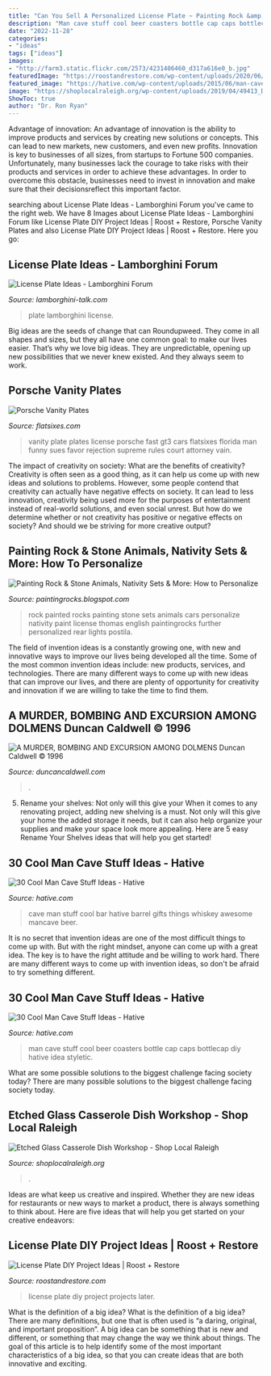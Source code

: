 ```yaml
---
title: "Can You Sell A Personalized License Plate ~ Painting Rock &amp; Stone Animals, Nativity Sets &amp; More: How To Personalize"
description: "Man cave stuff cool beer coasters bottle cap caps bottlecap diy hative idea styletic"
date: "2022-11-28"
categories:
- "ideas"
tags: ["ideas"]
images:
- "http://farm3.static.flickr.com/2573/4231406460_d317a616e0_b.jpg"
featuredImage: "https://roostandrestore.com/wp-content/uploads/2020/06/diy-license-plate-project-ideas-e1591622775280.png"
featured_image: "https://hative.com/wp-content/uploads/2015/06/man-cave-stuff/26-man-cave-stuff-ideas.jpg"
image: "https://shoplocalraleigh.org/wp-content/uploads/2019/04/49413_Dinner-casserole-craft-project-small.jpg"
ShowToc: true
author: "Dr. Ron Ryan"
---
```



Advantage of innovation:
An advantage of innovation is the ability to improve products and services by creating new solutions or concepts. This can lead to new markets, new customers, and even new profits. Innovation is key to businesses of all sizes, from startups to Fortune 500 companies. Unfortunately, many businesses lack the courage to take risks with their products and services in order to achieve these advantages. In order to overcome this obstacle, businesses need to invest in innovation and make sure that their decisionsreflect this important factor.

	

		
searching about License Plate Ideas - Lamborghini Forum you've came to the right web. We have 8 Images about License Plate Ideas - Lamborghini Forum like License Plate DIY Project Ideas | Roost + Restore, Porsche Vanity Plates and also License Plate DIY Project Ideas | Roost + Restore. Here you go:
		
    
## License Plate Ideas - Lamborghini Forum

<img loading=lazy src="http://farm3.static.flickr.com/2573/4231406460_d317a616e0_b.jpg" onerror="this.onerror=null;this.src='https://tse3.mm.bing.net/th?id=OIP.bQ3xUCWc3LlKFIyQju2iGwHaE8&amp;pid=15.1';" alt="License Plate Ideas - Lamborghini Forum">

_Source: lamborghini-talk.com_

>plate lamborghini license. 

	

Big ideas are the seeds of change that can Roundupweed. They come in all shapes and sizes, but they all have one common goal: to make our lives easier. That’s why we love big ideas. They are unpredictable, opening up new possibilities that we never knew existed. And they always seem to work.

    
## Porsche Vanity Plates

<img loading=lazy src="http://flatsixes.com/wp-content/uploads/2009/02/dsc_0210.jpg" onerror="this.onerror=null;this.src='https://tse1.mm.bing.net/th?id=OIP.vvd0KYNbowTX1Si0zKm4DwHaE9&amp;pid=15.1';" alt="Porsche Vanity Plates">

_Source: flatsixes.com_

>vanity plate plates license porsche fast gt3 cars flatsixes florida man funny sues favor rejection supreme rules court attorney vain. 

	

The impact of creativity on society: What are the benefits of creativity?
Creativity is often seen as a good thing, as it can help us come up with new ideas and solutions to problems. However, some people contend that creativity can actually have negative effects on society. It can lead to less innovation, creativity being used more for the purposes of entertainment instead of real-world solutions, and even social unrest. But how do we determine whether or not creativity has positive or negative effects on society? And should we be striving for more creative output?

    
## Painting Rock &amp; Stone Animals, Nativity Sets &amp; More: How To Personalize

<img loading=lazy src="https://4.bp.blogspot.com/-Xun1XyE_738/UbXu8zOCh8I/AAAAAAAABeo/2ts5oGE0two/s1600/rock-car-paint-sealed4.jpg" onerror="this.onerror=null;this.src='https://tse2.mm.bing.net/th?id=OIP.-hM9c-7n58qIvtAcaMYSCgAAAA&amp;pid=15.1';" alt="Painting Rock &amp; Stone Animals, Nativity Sets &amp; More: How to Personalize">

_Source: paintingrocks.blogspot.com_

>rock painted rocks painting stone sets animals cars personalize nativity paint license thomas english paintingrocks further personalized rear lights postila. 

	

The field of invention ideas is a constantly growing one, with new and innovative ways to improve our lives being developed all the time. Some of the most common invention ideas include: new products, services, and technologies. There are many different ways to come up with new ideas that can improve our lives, and there are plenty of opportunity for creativity and innovation if we are willing to take the time to find them.

    
## A MURDER, BOMBING AND EXCURSION AMONG DOLMENS Duncan Caldwell © 1996

<img loading=lazy src="https://www.duncancaldwell.com/Site/A_Murder,_Bombing_%26_Trip_to_Dolmens_files/droppedImage_1.png" onerror="this.onerror=null;this.src='https://tse2.mm.bing.net/th?id=OIP.hm7wELoOsS44QjWA50G3GgHaEu&amp;pid=15.1';" alt="A MURDER, BOMBING AND EXCURSION AMONG DOLMENS Duncan Caldwell © 1996">

_Source: duncancaldwell.com_

>. 

	

5. Rename your shelves: Not only will this give your
When it comes to any renovating project, adding new shelving is a must. Not only will this give your home the added storage it needs, but it can also help organize your supplies and make your space look more appealing. Here are 5 easy Rename Your Shelves ideas that will help you get started!

    
## 30 Cool Man Cave Stuff Ideas - Hative

<img loading=lazy src="http://hative.com/wp-content/uploads/2015/06/man-cave-stuff/31-man-cave-stuff-ideas.jpg" onerror="this.onerror=null;this.src='https://tse1.mm.bing.net/th?id=OIP.sMPsCTLlDBK_hd4OrzZ9kgHaJ7&amp;pid=15.1';" alt="30 Cool Man Cave Stuff Ideas - Hative">

_Source: hative.com_

>cave man stuff cool bar hative barrel gifts things whiskey awesome mancave beer. 

	

It is no secret that invention ideas are one of the most difficult things to come up with. But with the right mindset, anyone can come up with a great idea. The key is to have the right attitude and be willing to work hard. There are many different ways to come up with invention ideas, so don't be afraid to try something different.

    
## 30 Cool Man Cave Stuff Ideas - Hative

<img loading=lazy src="https://hative.com/wp-content/uploads/2015/06/man-cave-stuff/26-man-cave-stuff-ideas.jpg" onerror="this.onerror=null;this.src='https://tse2.mm.bing.net/th?id=OIP.-YFS2Vn_Pw3Ohyjx9SLU1QHaKO&amp;pid=15.1';" alt="30 Cool Man Cave Stuff Ideas - Hative">

_Source: hative.com_

>man cave stuff cool beer coasters bottle cap caps bottlecap diy hative idea styletic. 

	

What are some possible solutions to the biggest challenge facing society today?
There are many possible solutions to the biggest challenge facing society today.

    
## Etched Glass Casserole Dish Workshop - Shop Local Raleigh

<img loading=lazy src="https://shoplocalraleigh.org/wp-content/uploads/2019/04/49413_Dinner-casserole-craft-project-small.jpg" onerror="this.onerror=null;this.src='https://tse3.mm.bing.net/th?id=OIP.mBGgUcDK_P5ooeHOcnwztwHaF1&amp;pid=15.1';" alt="Etched Glass Casserole Dish Workshop - Shop Local Raleigh">

_Source: shoplocalraleigh.org_

>. 

	

Ideas are what keep us creative and inspired. Whether they are new ideas for restaurants or new ways to market a product, there is always something to think about. Here are five ideas that will help you get started on your creative endeavors: 

    
## License Plate DIY Project Ideas | Roost + Restore

<img loading=lazy src="https://roostandrestore.com/wp-content/uploads/2020/06/diy-license-plate-project-ideas-e1591622775280.png" onerror="this.onerror=null;this.src='https://tse4.mm.bing.net/th?id=OIP.NJUFGwHQ1k08azuDttSfQQHaLH&amp;pid=15.1';" alt="License Plate DIY Project Ideas | Roost + Restore">

_Source: roostandrestore.com_

>license plate diy project projects later. 

	

What is the definition of a big idea?
What is the definition of a big idea? There are many definitions, but one that is often used is “a daring, original, and important proposition”. A big idea can be something that is new and different, or something that may change the way we think about things. The goal of this article is to help identify some of the most important characteristics of a big idea, so that you can create ideas that are both innovative and exciting.

